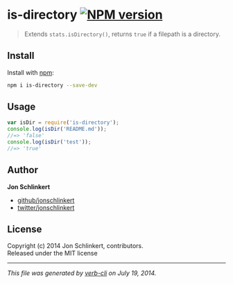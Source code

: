 # is-directory [![NPM version](https://badge.fury.io/js/is-directory.png)](http://badge.fury.io/js/is-directory)

> Extends `stats.isDirectory()`, returns `true` if a filepath is a directory.

## Install
Install with [npm](npmjs.org):

```bash
npm i is-directory --save-dev
```

## Usage

```js
var isDir = require('is-directory');
console.log(isDir('README.md'));
//=> 'false'
console.log(isDir('test'));
//=> 'true'
```

## Author

**Jon Schlinkert**
 
+ [github/jonschlinkert](https://github.com/jonschlinkert)
+ [twitter/jonschlinkert](http://twitter.com/jonschlinkert) 

## License
Copyright (c) 2014 Jon Schlinkert, contributors.  
Released under the MIT license

***

_This file was generated by [verb-cli](https://github.com/assemble/verb-cli) on July 19, 2014._
